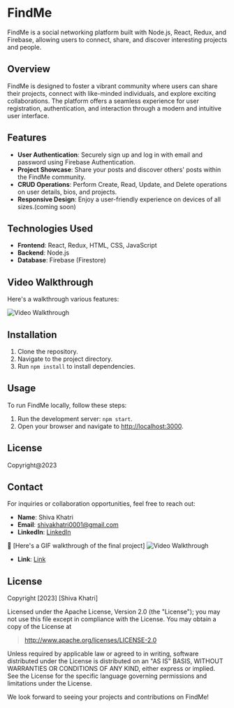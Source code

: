 # FindMe

FindMe is a social networking platform built with Node.js, React, Redux, and Firebase, allowing users to connect, share, and discover interesting projects and people.

## Overview

FindMe is designed to foster a vibrant community where users can share their projects, connect with like-minded individuals, and explore exciting collaborations. The platform offers a seamless experience for user registration, authentication, and interaction through a modern and intuitive user interface.

## Features

- **User Authentication**: Securely sign up and log in with email and password using Firebase Authentication.
- **Project Showcase**: Share your posts and discover others' posts within the FindMe community.
- **CRUD Operations**: Perform Create, Read, Update, and Delete operations on user details, bios, and projects.
- **Responsive Design**: Enjoy a user-friendly experience on devices of all sizes.(coming soon)

## Technologies Used

- **Frontend**: React, Redux, HTML, CSS, JavaScript
- **Backend**: Node.js
- **Database**: Firebase (Firestore)

## Video Walkthrough

Here's a walkthrough various features:

<img src='' title='Video Walkthrough' width='' alt='Video Walkthrough' />

## Installation

1. Clone the repository.
2. Navigate to the project directory.
3. Run `npm install` to install dependencies.

## Usage

To run FindMe locally, follow these steps:

1. Run the development server: `npm start`.
2. Open your browser and navigate to [http://localhost:3000](http://localhost:3000).



## License

Copyright@2023

## Contact

For inquiries or collaboration opportunities, feel free to reach out:

- **Name**: Shiva Khatri
- **Email**: shivakhatri0001@gmail.com
- **LinkedIn**: [LinkedIn](https://www.linkedin.com/in/shiva-khatri/)

🔗 [Here's a GIF walkthrough of the final project]
<img src='./wholeapp.gif' title='Video Walkthrough' width='' alt='Video Walkthrough' />

- **Link**: [Link](https://bondness-e8bdc.web.app/)




## License

Copyright [2023] [Shiva Khatri]

Licensed under the Apache License, Version 2.0 (the "License"); you may not use this file except in compliance with the License. You may obtain a copy of the License at

> http://www.apache.org/licenses/LICENSE-2.0

Unless required by applicable law or agreed to in writing, software distributed under the License is distributed on an "AS IS" BASIS, WITHOUT WARRANTIES OR CONDITIONS OF ANY KIND, either express or implied. See the License for the specific language governing permissions and limitations under the License.


We look forward to seeing your projects and contributions on FindMe!
